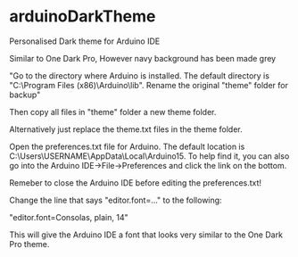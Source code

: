 # arduinoDarkTheme
Personalised Dark theme for Arduino IDE

Similar to One Dark Pro, However navy background has been made grey


"Go to the directory where Arduino is installed.
The default directory is "C:\Program Files (x86)\Arduino\lib".
Rename the original "theme" folder for backup"

Then copy all files in "theme" folder a new theme folder.


Alternatively just replace the theme.txt files in the theme folder. 



Open the preferences.txt file for Arduino. 
The default location is C:\Users\USERNAME\AppData\Local\Arduino15.
To help find it, you can also go into the Arduino IDE->File->Preferences 
and click the link on the bottom.



Remeber to close the Arduino IDE before editing the preferences.txt!

Change the line that says "editor.font=..." to the following:

"editor.font=Consolas, plain, 14"

This will give the Arduino IDE a font that looks very similar to the One Dark Pro theme.
